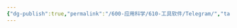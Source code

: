 ```yaml
---
{"dg-publish":true,"permalink":"/600-应用科学/610-工具软件/Telegram/","tags":["TODO"],"noteIcon":""}
---
```


